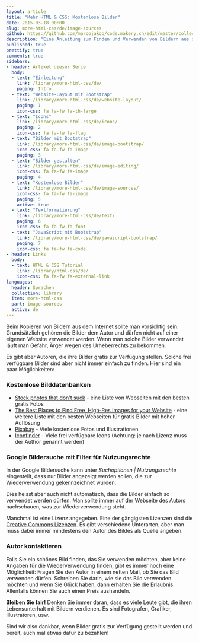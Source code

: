 ```yaml
---
layout: article
title: "Mehr HTML & CSS: Kostenlose Bilder"
date: 2015-03-18 00:00
slug: more-html-css/de/image-sources
github: https://github.com/marcojakob/code.makery.ch/edit/master/collections/library/more-html-css-de-image-sources.md
description: "Eine Anleitung zum Finden und Verwenden von Bildern aus dem Internet. Links zu gratis Bilddatenbanken."
published: true
prettify: true
comments: true
sidebars:
- header: Artikel dieser Serie
  body:
  - text: "Einleitung"
    link: /library/more-html-css/de/
    paging: Intro
  - text: "Website-Layout mit Bootstrap"
    link: /library/more-html-css/de/website-layout/
    paging: 1
    icon-css: fa fa-fw fa-th-large
  - text: "Icons"
    link: /library/more-html-css/de/icons/
    paging: 2
    icon-css: fa fa-fw fa-flag
  - text: "Bilder mit Bootstrap"
    link: /library/more-html-css/de/image-bootstrap/
    icon-css: fa fa-fw fa-image
    paging: 3
  - text: "Bilder gestalten"
    link: /library/more-html-css/de/image-editing/
    icon-css: fa fa-fw fa-image
    paging: 4
  - text: "Kostenlose Bilder"
    link: /library/more-html-css/de/image-sources/
    icon-css: fa fa-fw fa-image
    paging: 5
    active: true
  - text: "Textformatierung"
    link: /library/more-html-css/de/text/
    paging: 6
    icon-css: fa fa-fw fa-font
  - text: "JavaScript mit Bootstrap"
    link: /library/more-html-css/de/javascript-bootstrap/
    paging: 7
    icon-css: fa fa-fw fa-code
- header: Links
  body:
  - text: HTML & CSS Tutorial
    link: /library/html-css/de/
    icon-css: fa fa-fw fa-external-link
languages:
  header: Sprachen
  collection: library
  item: more-html-css
  part: image-sources
  active: de
---
```


Beim Kopieren von Bildern aus dem Internet sollte man vorsichtig sein. Grundsätzlich gehören die Bilder dem Autor und dürfen nicht auf einer eigenen Website verwendet werden. Wenn man solche Bilder verwendet läuft man Gefahr, Ärger wegen des Urheberrechts zu bekommen.

Es gibt aber Autoren, die ihre Bilder gratis zur Verfügung stellen. Solche frei verfügbare Bilder sind aber nicht immer einfach zu finden. Hier sind ein paar Möglichkeiten:


### Kostenlose Bilddatenbanken

* [Stock photos that don't suck](https://medium.com/@dustin/stock-photos-that-dont-suck-62ae4bcbe01b) - eine Liste von Webseiten mit den besten gratis Fotos
* [The Best Places to Find Free, High-Res Images for your Website](http://www.labnol.org/internet/find-free-images/24990/) - eine weitere Liste mit den besten Webseiten für gratis Bilder mit hoher Auflösung
* [Pixabay](http://pixabay.com/) - Viele kostenlose Fotos und Illustrationen
* [Iconfinder](https://www.iconfinder.com/) - Viele frei verfügbare Icons (Achtung: je nach Lizenz muss der Author genannt werden)


### Google Bildersuche mit Filter für Nutzungsrechte

In der Google Bildersuche kann unter *Suchoptionen | Nutzungsrechte* eingestellt, dass nur Bilder angezeigt werden sollen, die zur Wiederverwendung gekennzeichnet wurden.

Dies heisst aber auch nicht automatisch, dass die Bilder einfach so verwendet werden dürfen. Man sollte immer auf der Webseite des Autors nachschauen, was zur Wiederverwendung steht.

Manchmal ist eine Lizenz angegeben. Eine der gängigsten Lizenzen sind die [Creative Commons Lizenzen](http://creativecommons.org/licenses/). Es gibt verschiedene Unterarten, aber man muss dabei immer mindestens den Autor des Bildes als Quelle angeben.


### Autor kontaktieren

Falls Sie ein schönes Bild finden, das Sie verwenden möchten, aber keine Angaben für die Wiederverwendung finden, gibt es immer noch eine Möglichkeit: Fragen Sie den Autor in einem netten Mail, ob Sie das Bild verwenden dürfen. Schreiben Sie darin, wie sie das Bild verwenden möchten und wenn Sie Glück haben, dann erhalten Sie die Erlaubnis. Allenfalls können Sie auch einen Preis aushandeln.


<div class="alert alert-info">
  <p>
  <strong>Bleiben Sie fair!</strong> Denken Sie immer daran, dass es viele Leute gibt, die ihren Lebensunterhalt mit Bildern verdienen. Es sind Fotografen, Grafiker, Illustratoren, usw.
  </p>
  <p>
    Sind wir also dankbar, wenn Bilder gratis zur Verfügung gestellt werden und bereit, auch mal etwas dafür zu bezahlen!
  </p>
</div>


